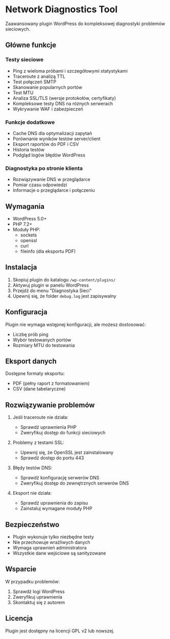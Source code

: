 # Network Diagnostics Tool

Zaawansowany plugin WordPress do kompleksowej diagnostyki problemów sieciowych.

## Główne funkcje

### Testy sieciowe
- Ping z wieloma próbami i szczegółowymi statystykami
- Traceroute z analizą TTL
- Test połączeń SMTP
- Skanowanie popularnych portów
- Test MTU
- Analiza SSL/TLS (wersje protokołów, certyfikaty)
- Kompleksowe testy DNS na różnych serwerach
- Wykrywanie WAF i zabezpieczeń

### Funkcje dodatkowe
- Cache DNS dla optymalizacji zapytań
- Porównanie wyników testów server/client
- Eksport raportów do PDF i CSV
- Historia testów
- Podgląd logów błędów WordPress

### Diagnostyka po stronie klienta
- Rozwiązywanie DNS w przeglądarce
- Pomiar czasu odpowiedzi
- Informacje o przeglądarce i połączeniu

## Wymagania

- WordPress 5.0+
- PHP 7.2+
- Moduły PHP:
  - sockets
  - openssl
  - curl
  - fileinfo (dla eksportu PDF)

## Instalacja

1. Skopiuj plugin do katalogu `/wp-content/plugins/`
2. Aktywuj plugin w panelu WordPress
3. Przejdź do menu "Diagnostyka Sieci"
4. Upewnij się, że folder `debug.log` jest zapisywalny

## Konfiguracja

Plugin nie wymaga wstępnej konfiguracji, ale możesz dostosować:
- Liczbę prób ping
- Wybór testowanych portów
- Rozmiary MTU do testowania

## Eksport danych

Dostępne formaty eksportu:
- PDF (pełny raport z formatowaniem)
- CSV (dane tabelaryczne)

## Rozwiązywanie problemów

1. Jeśli traceroute nie działa:
   - Sprawdź uprawnienia PHP
   - Zweryfikuj dostęp do funkcji sieciowych

2. Problemy z testami SSL:
   - Upewnij się, że OpenSSL jest zainstalowany
   - Sprawdź dostęp do portu 443

3. Błędy testów DNS:
   - Sprawdź konfigurację serwerów DNS
   - Zweryfikuj dostęp do zewnętrznych serwerów DNS

4. Eksport nie działa:
   - Sprawdź uprawnienia do zapisu
   - Zainstaluj wymagane moduły PHP

## Bezpieczeństwo

- Plugin wykonuje tylko niezbędne testy
- Nie przechowuje wrażliwych danych
- Wymaga uprawnień administratora
- Wszystkie dane wejściowe są sanityzowane

## Wsparcie

W przypadku problemów:
1. Sprawdź logi WordPress
2. Zweryfikuj uprawnienia
3. Skontaktuj się z autorem

## Licencja

Plugin jest dostępny na licencji GPL v2 lub nowszej.

